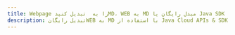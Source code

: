 ---title: Webpage را به  تبدیل کنیدMD، WEB به MD مبدل رایگان یا Java SDKdescription: تبدیل رایگانWEB به MD با استفاده از Java Cloud APIs & SDK همچنین اسناد PDF را در Cloud ایجاد، ویرایش و رندر کنید.---